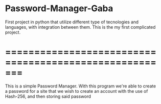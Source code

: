 # Password-Manager-Gaba
First project in python that utilize different type of tecnologies and languages, with integration between them. This is the my first complicated project.
# =======================================================
This is a simple Password Manager. With this program we're able to create a password for a site that we wish to create an account with the use of Hash-256, and then storing said password
